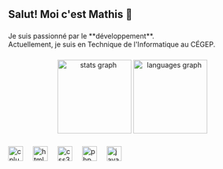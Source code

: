 <h2 align="left">Salut! Moi c'est Mathis 👋</h2>

###

<p align="left">
Je suis passionné par le **développement**.<br>
Actuellement, je suis en Technique de l'Informatique au CÉGEP.
</p>

###

<div align="center">
  <img src="https://github-readme-stats.vercel.app/api?username=LilMathou&show_icons=true&include_all_commits=true&count_private=true&theme=default&locale=fr&hide_border=false" height="150" alt="stats graph"  />
  <img src="https://github-readme-stats.vercel.app/api/top-langs?username=LilMathou&layout=compact&card_width=320&langs_count=5&theme=default&locale=fr&hide_border=false" height="150" alt="languages graph"  />
</div>

###

<div align="left">
  <img src="https://cdn.jsdelivr.net/gh/devicons/devicon/icons/cplusplus/cplusplus-original.svg" height="30" alt="cplusplus logo"  />
  <img width="12" />
  <img src="https://cdn.jsdelivr.net/gh/devicons/devicon/icons/html5/html5-original.svg" height="30" alt="html5 logo"  />
  <img width="12" />
  <img src="https://cdn.jsdelivr.net/gh/devicons/devicon/icons/css3/css3-original.svg" height="30" alt="css3 logo"  />
  <img width="12" />
  <img src="https://cdn.jsdelivr.net/gh/devicons/devicon/icons/php/php-original.svg" height="30" alt="php logo"  />
  <img width="12" />
  <img src="https://cdn.jsdelivr.net/gh/devicons/devicon/icons/javascript/javascript-original.svg" height="30" alt="javascript logo"  />
</div>
